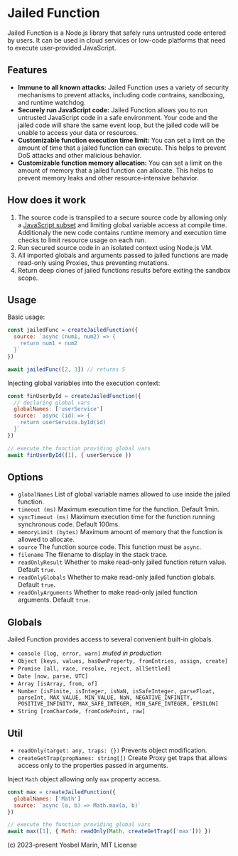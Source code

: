 # Jailed Function

Jailed Function is a Node.js library that safely runs untrusted code entered by users. It can be used in cloud services or low-code platforms that need to execute user-provided JavaScript.

## Features

- **Immune to all known attacks:** Jailed Function uses a variety of security mechanisms to prevent attacks, including code contrains, sandboxing, and runtime watchdog.
- **Securely run JavaScript code:** Jailed Function allows you to run untrusted JavaScript code in a safe environment. Your code and the jailed code will share the same event loop, but the jailed code will be unable to access your data or resources.
- **Customizable function execution time limit:** You can set a limit on the amount of time that a jailed function can execute. This helps to prevent DoS attacks and other malicious behavior.
- **Customizable function memory allocation:** You can set a limit on the amount of memory that a jailed function can allocate. This helps to prevent memory leaks and other resource-intensive behavior.

## How does it work

1. The source code is transpiled to a secure source code by allowing only a [JavaScript subset](src/javascript-subset.txt) and limiting global variable access at compile time. Additionaly the new code contains runtime memory and execution time checks to limit resource usage on each run.
2. Run secured source code in an isolated context using Node.js VM.
2. All imported globals and arguments passed to jailed functions are made read-only using Proxies, thus preventing mutations.
3. Return deep clones of jailed functions results before exiting the sandbox scope.

## Usage

Basic usage:
```js
const jailedFunc = createJailedFunction({
  source: `async (num1, num2) => {
    return num1 + num2
  }`
})

await jailedFunc([2, 3]) // returns 5
```

Injecting global variables into the execution context:
```js
const finUserById = createJailedFunction({
  // declaring global vars
  globalNames: ['userService']
  source: `async (id) => {
    return userService.byId(id)
  }`
})

// execute the function providing global vars
await finUserById([1], { userService })
```

## Options

- `globalNames` List of global variable names allowed to use inside the jailed function.
- `timeout (ms)` Maximum execution time for the function. Default 1min.
- `syncTimeout (ms)` Maximum execution time for the function running synchronous code. Default 100ms.
- `memoryLimit (bytes)` Maximum amount of memory that the function is allowed to allocate.
- `source` The function source code. This function must be `async`.
- `filename` The filename to display in the stack trace.
- `readOnlyResult` Whether to make read-only jailed function return value. Default `true`.
- `readOnlyGlobals` Whether to make read-only jailed function globals. Default `true`.
- `readOnlyArguments` Whether to make read-only jailed function arguments. Default `true`.

## Globals

Jailed Function provides access to several convenient built-in globals.

- `console [log, error, warn]` *muted in production*
- `Object [keys, values, hasOwnProperty, fromEntries, assign, create]`
- `Promise [all, race, resolve, reject, allSettled]`
- `Date [now, parse, UTC]`
- `Array [isArray, from, of]`
- `Number [isFinite, isInteger, isNaN, isSafeInteger, parseFloat, parseInt, MAX_VALUE, MIN_VALUE, NaN, NEGATIVE_INFINITY, POSITIVE_INFINITY, MAX_SAFE_INTEGER, MIN_SAFE_INTEGER, EPSILON]`
- `String [romCharCode, fromCodePoint, raw]`

## Util

- `readOnly(target: any, traps: {})` Prevents object modification.
- `createGetTrap(propNames: string[])` Create Proxy get traps that allows access only to the properties passed in arguments.

Inject `Math` object allowing only `max` property access. 
```js
const max = createJailedFunction({
  globalNames: ['Math']
  source: `async (a, b) => Math.max(a, b)`
})

// execute the function providing global vars
await max([1], { Math: readOnly(Math, createGetTrap(['max'])) })
```

(c) 2023-present Yosbel Marín, MIT License
